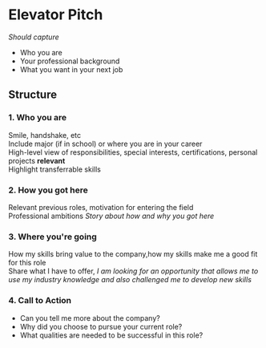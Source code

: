 # Elevator Pitch  
*Should capture*  
- Who you are
- Your professional background  
- What you want in your next job  

## Structure  
### 1. Who you are
Smile, handshake, etc  
Include major (if in school) or where you are in your career  
High-level view of responsibilities, special interests, certifications, personal projects **relevant**  
Highlight transferrable skills  
### 2. How you got here
Relevant previous roles, motivation for entering the field  
Professional ambitions
*Story about how and why you got here* 
### 3. Where you're going
How my skills bring value to the company,how my skills make me a good fit for this role  
Share what I have to offer, 
*I am looking for an opportunity that allows me to use my industry knowledge and also challenged me to develop new skills*   
### 4. Call to Action  
- Can you tell me more about the company?  
- Why did you choose to pursue your current role?  
- What qualities are needed to be successful in this role?   